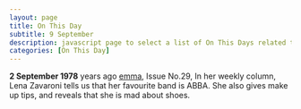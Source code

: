 ```yaml
---
layout: page
title: On This Day
subtitle: 9 September
description: javascript page to select a list of On This Days related to Lena Zavaroni.
categories: [On This Day]
---
```


**2 September 1978**
<span id="age1"></span> years ago [emma](/comics/emma/1978/09/09/emma.html), Issue No.29, In her weekly column, Lena Zavaroni tells us that her favourite band is ABBA. She also gives make up tips, and reveals that she is mad about shoes.

<!-- Script for calculating number of years ago -->
<script>
var dob = '19780909';
var year = Number(dob.substr(0, 4));
var month = Number(dob.substr(4, 2)) - 1;
var day = Number(dob.substr(6, 2));
var today = new Date();
var age1 = today.getFullYear() - year;
if (today.getMonth() < month || (today.getMonth() == month && today.getDate() < day)) {
age1--;
}
document.getElementById("age1").innerHTML=age1;
</script>
